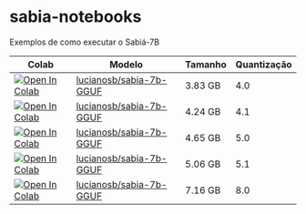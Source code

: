 # sabia-notebooks
Exemplos de como executar o Sabiá-7B

| Colab | Modelo | Tamanho | Quantização 
| --- | --- | --- | --- |
| [![Open In Colab](https://colab.research.google.com/assets/colab-badge.svg)](https://colab.research.google.com/github/lucianosb/sabia-notebooks/blob/main/sabia_7b_llamacpp_4_0.ipynb) | [lucianosb/sabia-7b-GGUF](https://huggingface.co/lucianosb/sabia-7b-GGUF) | 3.83 GB | 4.0 |
| [![Open In Colab](https://colab.research.google.com/assets/colab-badge.svg)](https://colab.research.google.com/github/lucianosb/sabia-notebooks/blob/main/sabia_7b_llamacpp_4_1.ipynb) | [lucianosb/sabia-7b-GGUF](https://huggingface.co/lucianosb/sabia-7b-GGUF) | 4.24 GB | 4.1 |
| [![Open In Colab](https://colab.research.google.com/assets/colab-badge.svg)](https://colab.research.google.com/github/lucianosb/sabia-notebooks/blob/main/sabia_7b_llamacpp_5_0.ipynb) | [lucianosb/sabia-7b-GGUF](https://huggingface.co/lucianosb/sabia-7b-GGUF) | 4.65 GB | 5.0 |
| [![Open In Colab](https://colab.research.google.com/assets/colab-badge.svg)](https://colab.research.google.com/github/lucianosb/sabia-notebooks/blob/main/sabia_7b_llamacpp_5_1.ipynb) | [lucianosb/sabia-7b-GGUF](https://huggingface.co/lucianosb/sabia-7b-GGUF) | 5.06 GB | 5.1 |
| [![Open In Colab](https://colab.research.google.com/assets/colab-badge.svg)](https://colab.research.google.com/github/lucianosb/sabia-notebooks/blob/main/sabia_7b_llamacpp_8_0.ipynb) | [lucianosb/sabia-7b-GGUF](https://huggingface.co/lucianosb/sabia-7b-GGUF) | 7.16 GB | 8.0 |